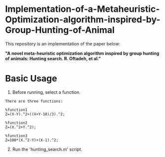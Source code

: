 # Implementation-of-a-Metaheuristic-Optimization-algorithm-inspired-by-Group-Hunting-of-Animal

This repository is an implementation of the paper below:

**"A novel meta-heuristic optimization algorithm inspired by group hunting of animals: Hunting search. R. Oftadeh, et al."** 


Basic Usage
===========
1. Before running, select a function.

```
There are three functions:

%function1
Z=(X-Y).^2+((X+Y-10)/3).^2;

%function2
Z=(X.^2+Y.^2);

%function3
Z=100*(X.^2-Y)+(X-1).^2;
```

2. Run the 'hunting_search.m' script.
